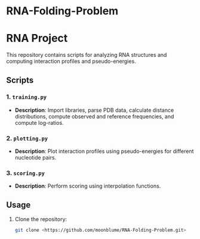 # RNA-Folding-Problem

# RNA Project

This repository contains scripts for analyzing RNA structures and computing interaction profiles and pseudo-energies.

## Scripts

### 1. `training.py`

- **Description**: Import libraries, parse PDB data, calculate distance distributions, compute observed and reference frequencies, and compute log-ratios.

### 2. `plotting.py`

- **Description**: Plot interaction profiles using pseudo-energies for different nucleotide pairs.

### 3. `scoring.py`

- **Description**: Perform scoring using interpolation functions.

## Usage

1. Clone the repository:
   ```bash
   git clone <https://github.com/moonblume/RNA-Folding-Problem.git>
